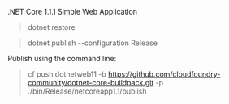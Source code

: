 .NET Core 1.1.1 Simple Web Application

> dotnet restore

> dotnet publish --configuration Release

Publish using the command line:
> cf push dotnetweb11 -b https://github.com/cloudfoundry-community/dotnet-core-buildpack.git -p ./bin/Release/netcoreapp1.1/publish
